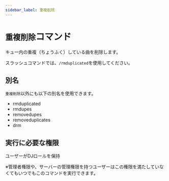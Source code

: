 ```yaml
---
sidebar_label: 重複削除
---
```

# `重複削除`コマンド
キュー内の重複（ちょうふく）している曲を削除します。

スラッシュコマンドでは、`/rmduplicated`を使用してください。

## 別名
`重複削除`以外にも以下の別名を使用できます。

- rmduplicated
- rmdupes
- removedupes
- removeduplicates
- drm




## 実行に必要な権限
ユーザーがDJロールを保持

※管理者権限や、サーバーの管理権限を持つユーザーはこの権限を満たしていなくてもいつでもこのコマンドを実行できます。
  
